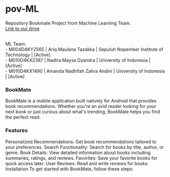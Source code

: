 # pov-ML
Repository Bookmate Project from Machine Learning Team.<br>
[Link to our drive](https://drive.google.com/drive/folders/1z_TP4Jd-4EGid9W9dweU6Yg84ha_RC_k?usp=sharing)

<br>
ML Team: <br>
- M004D4KY2565 | Ariq Maulana Tazakka | Sepuluh Nopember Institute of Technology | [Active] <br>
- M010D4KX2387 | Nadira Maysa Dyandra | University of Indonesia | [Active]  <br>
- M010D4KX1490 | Amanda Nadhifah Zahra Andini | University of Indonesia | [Active]

### BookMate
BookMate is a mobile application built natively for Android that provides book recommendations. Whether you're an avid reader looking for your next book or just curious about what's trending, BookMate helps you find the perfect read.

### Features
Personalized Recommendations: Get book recommendations tailored to your preferences.
Search Functionality: Search for books by title, author, or genre.
Book Details: View detailed information about books including summaries, ratings, and reviews.
Favorites: Save your favorite books for quick access later.
User Reviews: Read and write reviews for books.
Installation
To get started with BookMate, follow these steps:


